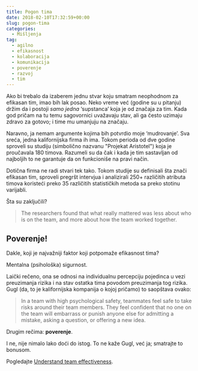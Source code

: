 ```yaml
---
title: Pogon tima
date: 2018-02-10T17:32:59+00:00
slug: pogon-tima
categories:
  - Mišljenja
tag:
  - agilno
  - efikasnost
  - kolaboracija
  - komunikacija
  - poverenje
  - razvoj
  - tim
---
```


Ako bi trebalo da izaberem jednu stvar koju smatram neophodnom za efikasan tim, imao bih lak posao. Neko vreme već (godine su u pitanju) držim da i postoji _samo jedna_ ‘supstanca’ koja je od značaja za tim. Kada god pričam na tu temu sagovornici uvažavaju stav, ali ga često uzimaju zdravo za gotovo; i time mu umanjuju na značaju.

<!--more-->

Naravno, ja nemam argumente kojima bih potvrdio moje ‘mudrovanje’. Sva sreća, jedna kalifornijska firma ih ima. Tokom perioda od dve godine sproveli su studiju (simbolično nazvanu "Projekat Aristotel") koja je proučavala 180 timova. Razumeli su da čak i kada je tim sastavljan od najboljih to ne garantuje da on funkcioniše na pravi način.

Dotična firma ne radi stvari tek tako. Tokom studije su definisali šta znači efikasan tim, sproveli pregršt intervjua i analizirali 250+ različitih atributa timova koristeći preko 35 različitih statističkih metoda sa preko stotinu varijabli.

Šta su zaključili?

> The researchers found that what really mattered was less about who is on the team, and more about how the team worked together.

## Poverenje!

Dakle, koji je najvažniji faktor koji potpomaže efikasnost tima?

Mentalna (psihološka) sigurnost.

Laički rečeno, ona se odnosi na individualnu percepciju pojedinca u vezi preuzimanja rizika i na stav ostatka tima povodom preuzimanja tog rizika. Gugl (da, to je kalifornijska kompanija o kojoj pričamo) to saopštava ovako:

> In a team with high psychological safety, teammates feel safe to take risks around their team members. They feel confident that no one on the team will embarrass or punish anyone else for admitting a mistake, asking a question, or offering a new idea.

Drugim rečima: **poverenje**.

I ne, nije nimalo lako doći do istog. To ne kaže Gugl, već ja; smatrajte to bonusom.

Pogledajte [Understand team effectiveness](https://rework.withgoogle.com/print/guides/5721312655835136/).
